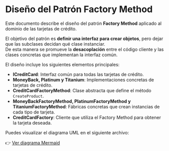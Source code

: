 # Diseño del Patrón Factory Method

Este documento describe el diseño del patrón **Factory Method** aplicado al dominio de las tarjetas de crédito.  

El objetivo del patrón es **definir una interfaz para crear objetos**, pero dejar que las subclases decidan qué clase instanciar.  
De esta manera se promueve la **desacoplación** entre el código cliente y las clases concretas que implementan la interfaz común.

El diseño incluye los siguientes elementos principales:
- **ICreditCard**: Interfaz común para todas las tarjetas de crédito.
- **MoneyBack, Platinum y Titanium**: Implementaciones concretas de tarjetas de crédito.
- **CreditCardFactoryMethod**: Clase abstracta que define el método `CreateProduct`.
- **MoneyBackFactoryMethod, PlatinumFactoryMethod y TitaniumFactoryMethod**: Fábricas concretas que crean instancias de cada tipo de tarjeta.
- **CreditCardFactory**: Cliente que utiliza el Factory Method para obtener la tarjeta deseada.

Puedes visualizar el diagrama UML en el siguiente archivo:  

👉 [Ver diagrama Mermaid](mermaid.md)

